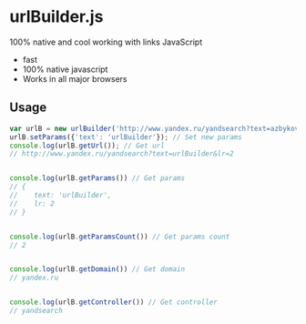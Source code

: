urlBuilder.js
========

100% native and cool working with links JavaScript

 * fast
 * 100% native javascript
 * Works in all major browsers

## Usage

```javascript
var urlB = new urlBuilder('http://www.yandex.ru/yandsearch?text=azbykov&lr=2');
urlB.setParams({'text': 'urlBuilder'}); // Set new params
console.log(urlB.getUrl()); // Get url
// http://www.yandex.ru/yandsearch?text=urlBuilder&lr=2


console.log(urlB.getParams()) // Get params
// {
//    text: 'urlBuilder',
//    lr: 2
// }


console.log(urlB.getParamsCount()) // Get params count
// 2


console.log(urlB.getDomain()) // Get domain
// yandex.ru


console.log(urlB.getController()) // Get controller
// yandsearch
```

```javascript

```

